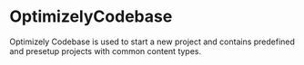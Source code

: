 # OptimizelyCodebase
Optimizely Codebase is used to start a new project and contains predefined and presetup projects with common content types.
